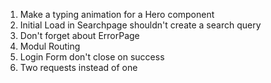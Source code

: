 1. Make a typing animation for a Hero component
2. Initial Load in Searchpage shouldn't create a search query
3. Don't forget about ErrorPage
4. Modul Routing
5. Login Form don't close on success
6. Two requests instead of one
